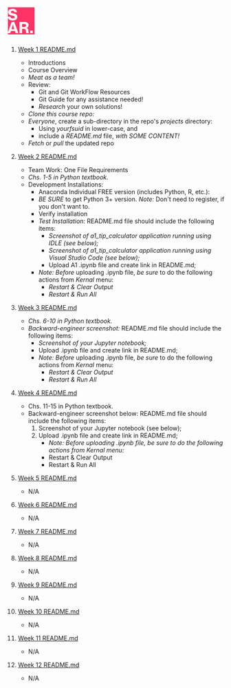 # ![SAR](img/favicon.png)

1. [Week 1 README.md](week1/README.md "My Week 1 README.md file")
    - Introductions
    - Course Overview
    - *Meat as a team!*
    - Review:
        - Git and Git WorkFlow Resources
        - Git Guide for any assistance needed!
        - *Research* your own solutions!
    - *Clone this course repo:*
    - *Everyone*, create a sub-directory in the repo's *projects* directory:
        - Using *yourfsuid* in lower-case, and
        - include a *README.md* file, *with SOME CONTENT!*
    - *Fetch* or *pull* the updated repo

2. [Week 2 README.md](week2/README.md "My Week 2 README.md file")
    - Team Work: One File Requirements
    - *Chs. 1-5 in Python textbook.*
    - Development Installations:
        - Anaconda Individual FREE version (includes Python, R, etc.):
        - *BE SURE* to get Python 3+ version. *Note:* Don't need to register, if you don't want to.
        - Verify installation
        - *Test Installation:* README.md file should include the following items:
            - *Screenshot of a1_tip_calculator application running using IDLE (see below);*
            - *Screenshot of a1_tip_calculator application running using Visual Studio Code (see below);*
            -  Upload A1 .ipynb file and create link in README.md;  
        - *Note:* *Before* uploading .ipynb file, *be sure* to do the following actions from *Kernal* menu:  
            -  *Restart & Clear Output*
            -  *Restart & Run All*

3. [Week 3 README.md](week3/README.md "My Week 3 README.md file")
    - *Chs. 6-10 in Python textbook.*
    - *Backward-engineer screenshot:* README.md file should include the following items:
        - *Screenshot of your Jupyter notebook;*
        - Upload .ipynb file and create link in README.md;  
        - *Note:* *Before* uploading .ipynb file, *be sure* to do the following actions from *Kernal* menu:  
            -  *Restart & Clear Output*
            -  *Restart & Run All*

4. [Week 4 README.md](week4/README.md "My Week 4 README.md file")
    - Chs. 11-15 in Python textbook.
    - Backward-engineer screenshot below: README.md file should include the following items:
        1. Screenshot of your Jupyter notebook (see below);
        2. Upload .ipynb file and create link in README.md;
            - *Note: Before uploading .ipynb file, be sure to do the following actions from Kernal menu:*
            - Restart & Clear Output
            - Restart & Run All

5. [Week 5 README.md](week5/README.md "My Week 5 README.md file")
    - N/A

6. [Week 6 README.md](week6/README.md "My Week 6 README.md file")
    - N/A

7. [Week 7 README.md](week7/README.md "My Week 7 README.md file")
    - N/A

8. [Week 8 README.md](week8/README.md "My Week 8 README.md file")
    - N/A

9. [Week 9 README.md](week9/README.md "My Week 9 README.md file")
    - N/A

10. [Week 10 README.md](week10/README.md "My Week 10 README.md file")
    - N/A

11. [Week 11 README.md](week11/README.md "My Week 11 README.md file")
    - N/A

12. [Week 12 README.md](week12/README.md "My Week 12 README.md file")
    - N/A